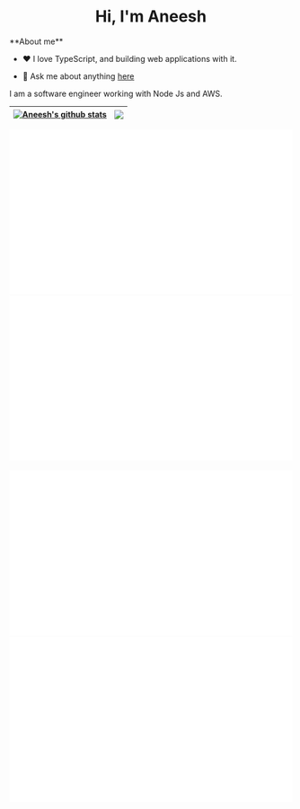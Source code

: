 <h1 align='center'> Hi, I'm Aneesh</h1>
**About me**

- ❤️ I love TypeScript, and building web applications with it.

- 💬 Ask me about anything [here](https://github.com/AneeshSaravuKarekad/AneeshSaravuKarekad/issues)

I am a software engineer working with Node Js and AWS.

| <a href="https://github.com/AneeshSaravuKarekad/github-readme-stats"><img align="center" src="https://github-readme-stats.vercel.app/api?username=AneeshSaravuKarekad&show_icons=true&include_all_commits=true&theme=buefy&hide_border=true" alt="Aneesh's github stats" /></a> | <a href="https://github.com/AneeshSaravuKarekad/github-readme-stats"><img align="center" src="https://github-readme-stats.vercel.app/api/top-langs/?username=AneeshSaravuKarekad&layout=compact&theme=buefy&hide_border=true" /></a> |
| ------------- | ------------- |

![](https://raw.githubusercontent.com/AneeshSaravuKarekad/github-stats/master/generated/overview.svg#gh-dark-mode-only)
![](https://raw.githubusercontent.com/AneeshSaravuKarekad/github-stats/master/generated/overview.svg#gh-light-mode-only)

![](https://raw.githubusercontent.com/AneeshSaravuKarekad/github-stats/master/generated/languages.svg#gh-dark-mode-only)
![](https://raw.githubusercontent.com/AneeshSaravuKarekad/github-stats/master/generated/languages.svg#gh-light-mode-only)

